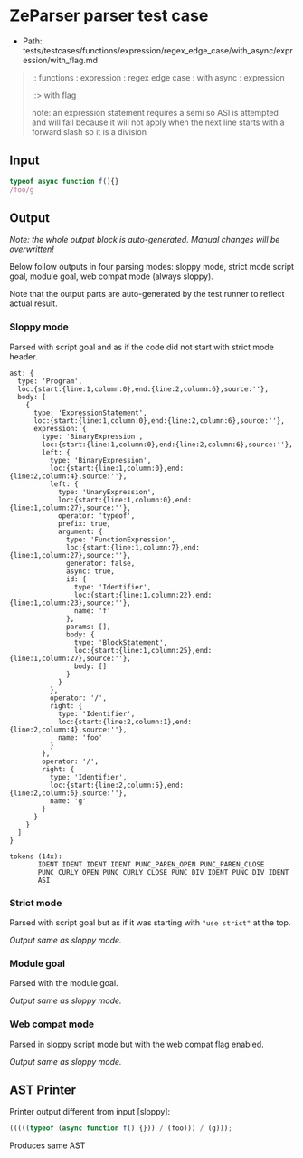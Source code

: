 # ZeParser parser test case

- Path: tests/testcases/functions/expression/regex_edge_case/with_async/expression/with_flag.md

> :: functions : expression : regex edge case : with async : expression
>
> ::> with flag
>
> note: an expression statement requires a semi so ASI is attempted and will fail because it will not apply when the next line starts with a forward slash so it is a division

## Input

`````js
typeof async function f(){}
/foo/g
`````

## Output

_Note: the whole output block is auto-generated. Manual changes will be overwritten!_

Below follow outputs in four parsing modes: sloppy mode, strict mode script goal, module goal, web compat mode (always sloppy).

Note that the output parts are auto-generated by the test runner to reflect actual result.

### Sloppy mode

Parsed with script goal and as if the code did not start with strict mode header.

`````
ast: {
  type: 'Program',
  loc:{start:{line:1,column:0},end:{line:2,column:6},source:''},
  body: [
    {
      type: 'ExpressionStatement',
      loc:{start:{line:1,column:0},end:{line:2,column:6},source:''},
      expression: {
        type: 'BinaryExpression',
        loc:{start:{line:1,column:0},end:{line:2,column:6},source:''},
        left: {
          type: 'BinaryExpression',
          loc:{start:{line:1,column:0},end:{line:2,column:4},source:''},
          left: {
            type: 'UnaryExpression',
            loc:{start:{line:1,column:0},end:{line:1,column:27},source:''},
            operator: 'typeof',
            prefix: true,
            argument: {
              type: 'FunctionExpression',
              loc:{start:{line:1,column:7},end:{line:1,column:27},source:''},
              generator: false,
              async: true,
              id: {
                type: 'Identifier',
                loc:{start:{line:1,column:22},end:{line:1,column:23},source:''},
                name: 'f'
              },
              params: [],
              body: {
                type: 'BlockStatement',
                loc:{start:{line:1,column:25},end:{line:1,column:27},source:''},
                body: []
              }
            }
          },
          operator: '/',
          right: {
            type: 'Identifier',
            loc:{start:{line:2,column:1},end:{line:2,column:4},source:''},
            name: 'foo'
          }
        },
        operator: '/',
        right: {
          type: 'Identifier',
          loc:{start:{line:2,column:5},end:{line:2,column:6},source:''},
          name: 'g'
        }
      }
    }
  ]
}

tokens (14x):
       IDENT IDENT IDENT IDENT PUNC_PAREN_OPEN PUNC_PAREN_CLOSE
       PUNC_CURLY_OPEN PUNC_CURLY_CLOSE PUNC_DIV IDENT PUNC_DIV IDENT
       ASI
`````

### Strict mode

Parsed with script goal but as if it was starting with `"use strict"` at the top.

_Output same as sloppy mode._

### Module goal

Parsed with the module goal.

_Output same as sloppy mode._

### Web compat mode

Parsed in sloppy script mode but with the web compat flag enabled.

_Output same as sloppy mode._

## AST Printer

Printer output different from input [sloppy]:

````js
(((((typeof (async function f() {})) / (foo))) / (g)));
````

Produces same AST
